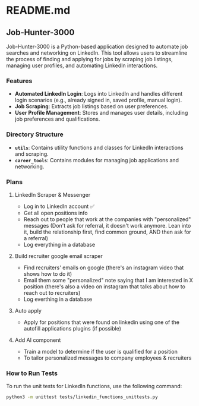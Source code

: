 # README.md

## Job-Hunter-3000

Job-Hunter-3000 is a Python-based application designed to automate job searches and networking on LinkedIn. This tool allows users to streamline the process of finding and applying for jobs by scraping job listings, managing user profiles, and automating LinkedIn interactions.

### Features

- **Automated LinkedIn Login**: Logs into LinkedIn and handles different login scenarios (e.g., already signed in, saved profile, manual login).
- **Job Scraping**: Extracts job listings based on user preferences.
- **User Profile Management**: Stores and manages user details, including job preferences and qualifications.

### Directory Structure

- **`utils`**: Contains utility functions and classes for LinkedIn interactions and scraping.
- **`career_tools`**: Contains modules for managing job applications and networking.

### Plans
1. LinkedIn Scraper & Messenger
    - Log in to LinkedIn account ✅
    - Get all open positions info
    - Reach out to people that work at the companies with "personalized" messages (Don't ask for referral, it doesn't work anymore. Lean into it, build the relationship first, find common ground, AND then ask for a referral)
    - Log everything in a database

2. Build recruiter google email scraper
    - Find recruiters' emails on google (there's an instagram video that shows how to do it)
    - Email them some "personalized" note saying that I am interested in X position (there's also a video on instagram that talks about how to reach out to recruiters)
    - Log everthing in a database

3. Auto apply
    - Apply for positions that were found on linkedin using one of the autofill applications plugins (if possible)

4. Add AI component
    - Train a model to determine if the user is qualified for a position
    - To tailor personalized messages to company employees & recruiters


### How to Run Tests

To run the unit tests for LinkedIn functions, use the following command:

```sh
python3 -m unittest tests/linkedin_functions_unittests.py
